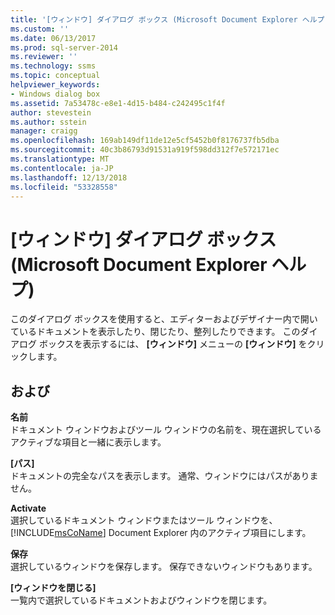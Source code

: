 ```yaml
---
title: '[ウィンドウ] ダイアログ ボックス (Microsoft Document Explorer ヘルプ) | Microsoft Docs'
ms.custom: ''
ms.date: 06/13/2017
ms.prod: sql-server-2014
ms.reviewer: ''
ms.technology: ssms
ms.topic: conceptual
helpviewer_keywords:
- Windows dialog box
ms.assetid: 7a53478c-e8e1-4d15-b484-c242495c1f4f
author: stevestein
ms.author: sstein
manager: craigg
ms.openlocfilehash: 169ab149df11de12e5cf5452b0f8176737fb5dba
ms.sourcegitcommit: 40c3b86793d91531a919f598dd312f7e572171ec
ms.translationtype: MT
ms.contentlocale: ja-JP
ms.lasthandoff: 12/13/2018
ms.locfileid: "53328558"
---
```

# <a name="windows-dialog-box-microsoft-document-explorer-help"></a>[ウィンドウ] ダイアログ ボックス (Microsoft Document Explorer ヘルプ)
  このダイアログ ボックスを使用すると、エディターおよびデザイナー内で開いているドキュメントを表示したり、閉じたり、整列したりできます。 このダイアログ ボックスを表示するには、 **[ウィンドウ]** メニューの **[ウィンドウ]** をクリックします。  
  
## <a name="options"></a>および  
 **名前**  
 ドキュメント ウィンドウおよびツール ウィンドウの名前を、現在選択しているアクティブな項目と一緒に表示します。  
  
 **[パス]**  
 ドキュメントの完全なパスを表示します。 通常、ウィンドウにはパスがありません。  
  
 **Activate**  
 選択しているドキュメント ウィンドウまたはツール ウィンドウを、 [!INCLUDE[msCoName](../../includes/msconame-md.md)] Document Explorer 内のアクティブ項目にします。  
  
 **保存**  
 選択しているウィンドウを保存します。 保存できないウィンドウもあります。  
  
 **[ウィンドウを閉じる]**  
 一覧内で選択しているドキュメントおよびウィンドウを閉じます。  
